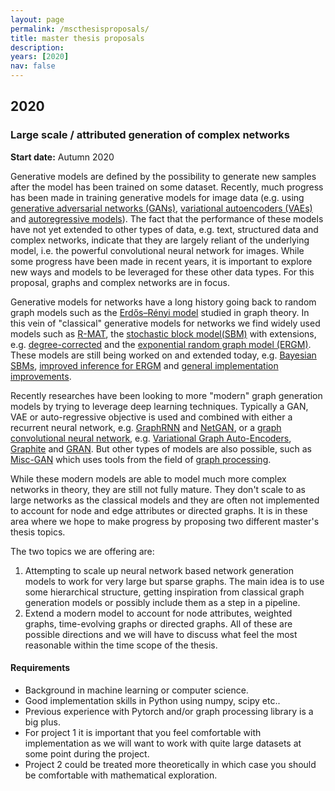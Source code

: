 ```yaml
---
layout: page
permalink: /mscthesisproposals/
title: master thesis proposals
description: 
years: [2020]
nav: false
---
```


## 2020

### Large scale / attributed generation of complex networks

**Start date:** Autumn 2020


Generative models are defined by the possibility to generate new samples after the model has been trained on some dataset. Recently, much progress has been made in training generative models for image data (e.g. using [generative adversarial networks (GANs)](https://en.wikipedia.org/wiki/Generative_adversarial_network), [variational autoencoders (VAEs)](https://towardsdatascience.com/understanding-variational-autoencoders-vaes-f70510919f73) and [autoregressive models](https://towardsdatascience.com/autoregressive-models-pixelcnn-e30734ede0c1)). The fact that the performance of these models have not yet extended to other types of data, e.g. text, structured data and complex networks, indicate that they are largely reliant of the underlying model, i.e. the powerful convolutional neural network for images. While some progress have been made in recent years, it is important to explore new ways and models to be leveraged for these other data types. For this proposal, graphs and complex networks are in focus.

Generative models for networks have a long history going back to random graph models such as the [Erdős–Rényi model](https://en.wikipedia.org/wiki/Erd%C5%91s%E2%80%93R%C3%A9nyi_model) studied in graph theory. 
In this vein of "classical" generative models for networks we find widely used models such as [R-MAT](https://www.cs.cmu.edu/~christos/PUBLICATIONS/siam04.pdf), the [stochastic block model(SBM)](http://tuvalu.santafe.edu/~aaronc/courses/5352/fall2013/csci5352_2013_L16.pdf) with extensions, e.g. [degree-corrected](https://arxiv.org/abs/1008.3926) and the [exponential random graph model (ERGM)](https://www.jstor.org/stable/2287037).
These models are still being worked on and extended today, e.g. [Bayesian SBMs](https://arxiv.org/pdf/1705.10225.pdf), [improved inference for ERGM](https://journals.plos.org/plosone/article?id=10.1371/journal.pone.0227804) and [general implementation improvements](https://ieeexplore.ieee.org/document/7877110). 

Recently researches have been looking to more "modern" graph generation models by trying to leverage deep learning techniques. Typically a GAN, VAE or auto-regressive objective is used and combined with either a recurrent neural network, e.g. 
[GraphRNN](https://arxiv.org/abs/1802.08773) and
[NetGAN](https://arxiv.org/abs/1803.00816),
or a [graph convolutional neural network](https://arxiv.org/abs/1609.02907), e.g. 
[Variational Graph Auto-Encoders](https://arxiv.org/pdf/1611.07308.pdf),
[Graphite](http://arxiv.org/abs/1803.10459) and
[GRAN](https://arxiv.org/abs/1910.00760).
But other types of models are also possible, such as [Misc-GAN](https://www.frontiersin.org/articles/10.3389/fdata.2019.00003/full) which uses tools from the field of [graph processing](https://www.macalester.edu/~dshuman1/Papers/Journal/Shuman_et_al_SPM_2013.pdf).

While these modern models are able to model much more complex networks in theory, they are still not fully mature. They don't scale to as large networks as the classical models and they are often not implemented to account for node and edge attributes or directed graphs. It is in these area where we hope to make progress by proposing two different master's thesis topics.

The two topics we are offering are:
1. Attempting to scale up neural network based network generation models to work for very large but sparse graphs. The main idea is to use some hierarchical structure, getting inspiration from classical graph generation models or possibly include them as a step in a pipeline.
2. Extend a modern model to account for node attributes, weighted graphs, time-evolving graphs or directed graphs. All of these are possible directions and we will have to discuss what feel the most reasonable within the time scope of the thesis.

#### Requirements
* Background in machine learning or computer science.
* Good implementation skills in Python using numpy, scipy etc..
* Previous experience with Pytorch and/or graph processing library is a big plus.
* For project 1 it is important that you feel comfortable with implementation as we will want to work with quite large datasets at some point during the project.
* Project 2 could be treated more theoretically in which case you should be comfortable with mathematical exploration.

